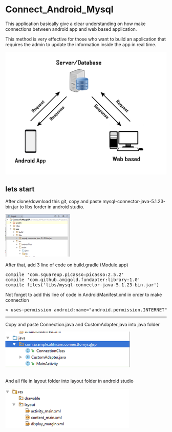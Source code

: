 # Connect_Android_Mysql

This application basically give a clear understanding on how make connections between android app and web based application. 

This method is very effective for those who want to build an application that requires the admin to update the information inside the app in real time.

<img src="https://github.com/AfiHisam/Connect_Android_Mysql/blob/master/Teori.png">

## lets start

After clone/download this git, copy and paste mysql-connector-java-5.1.23-bin.jar to libs forder in android studio. 

<img src="https://github.com/AfiHisam/Connect_Android_Mysql/blob/master/pic1.PNG" width="40%">
<p>
After that, add 3 line of code on build.gradle (Module.app)

<pre>
compile 'com.squareup.picasso:picasso:2.5.2'
compile 'com.github.amigold.fundapter:library:1.0'
compile files('libs/mysql-connector-java-5.1.23-bin.jar')
</pre>

Not forget to add this line of code in AndroidManifest.xml in order to make connection 

<pre>
< uses-permission android:name="android.permission.INTERNET" />
</pre>
<hr>

Copy and paste Connection.java and CustomAdapter.java into java folder 

<img src="https://github.com/AfiHisam/Connect_Android_Mysql/blob/master/class.PNG">
<br><br>

And all file in layout folder into layout folder in android studio 

<img src="https://github.com/AfiHisam/Connect_Android_Mysql/blob/master/layout.PNG">

